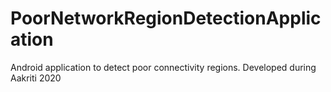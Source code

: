 # PoorNetworkRegionDetectionApplication
Android application to detect poor connectivity regions. Developed during Aakriti 2020
